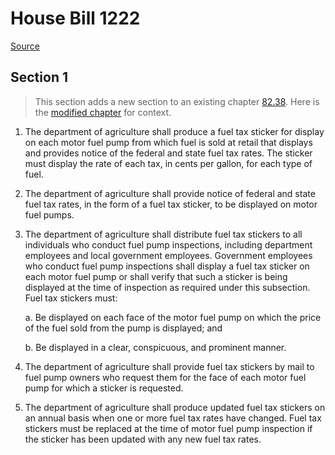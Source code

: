# House Bill 1222

[Source](http://lawfilesext.leg.wa.gov/biennium/2021-22/Pdf/Bills/House%20Bills/1222.pdf)
## Section 1
> This section adds a new section to an existing chapter [82.38](/rcw/82_excise_taxes/82.38_fuel_tax_act.md). Here is the [modified chapter](rcw/82_excise_taxes/82.38_fuel_tax_act.md) for context.

1. The department of agriculture shall produce a fuel tax sticker for display on each motor fuel pump from which fuel is sold at retail that displays and provides notice of the federal and state fuel tax rates. The sticker must display the rate of each tax, in cents per gallon, for each type of fuel.

2. The department of agriculture shall provide notice of federal and state fuel tax rates, in the form of a fuel tax sticker, to be displayed on motor fuel pumps.

3. The department of agriculture shall distribute fuel tax stickers to all individuals who conduct fuel pump inspections, including department employees and local government employees. Government employees who conduct fuel pump inspections shall display a fuel tax sticker on each motor fuel pump or shall verify that such a sticker is being displayed at the time of inspection as required under this subsection. Fuel tax stickers must:

    a. Be displayed on each face of the motor fuel pump on which the price of the fuel sold from the pump is displayed; and

    b. Be displayed in a clear, conspicuous, and prominent manner.

4. The department of agriculture shall provide fuel tax stickers by mail to fuel pump owners who request them for the face of each motor fuel pump for which a sticker is requested.

5. The department of agriculture shall produce updated fuel tax stickers on an annual basis when one or more fuel tax rates have changed. Fuel tax stickers must be replaced at the time of motor fuel pump inspection if the sticker has been updated with any new fuel tax rates.

